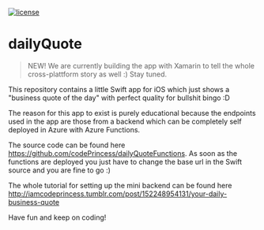 [![license](https://img.shields.io/github/license/mashape/apistatus.svg?maxAge=2592000)]()

# dailyQuote

> NEW!
We are currently building the app with Xamarin to tell the whole cross-plattform story as well :) Stay tuned.

This repository contains a little Swift app for iOS which just shows a "business quote of the day" with perfect quality for bullshit bingo :D

The reason for this app to exist is purely educational because the endpoints used in the app are those from a backend which can be completely self deployed in Azure with Azure Functions. 

The source code can be found here https://github.com/codePrincess/dailyQuoteFunctions. As soon as the functions are deployed you just have to change the base url in the Swift source and you are fine to go :)

The whole tutorial for setting up the mini backend can be found here http://iamcodeprincess.tumblr.com/post/152248954131/your-daily-business-quote

Have fun and keep on coding!
